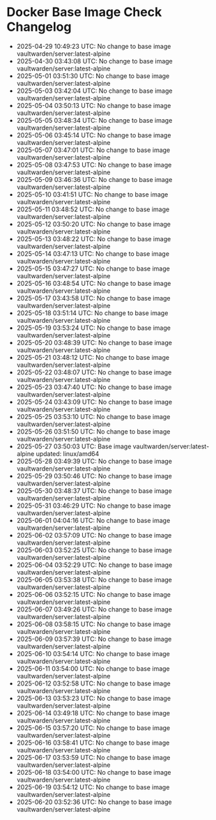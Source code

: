 # Docker Base Image Check Changelog

* 2025-04-29 10:49:23 UTC: No change to base image vaultwarden/server:latest-alpine
* 2025-04-30 03:43:08 UTC: No change to base image vaultwarden/server:latest-alpine
* 2025-05-01 03:51:30 UTC: No change to base image vaultwarden/server:latest-alpine
* 2025-05-03 03:42:04 UTC: No change to base image vaultwarden/server:latest-alpine
* 2025-05-04 03:50:13 UTC: No change to base image vaultwarden/server:latest-alpine
* 2025-05-05 03:48:34 UTC: No change to base image vaultwarden/server:latest-alpine
* 2025-05-06 03:45:14 UTC: No change to base image vaultwarden/server:latest-alpine
* 2025-05-07 03:47:01 UTC: No change to base image vaultwarden/server:latest-alpine
* 2025-05-08 03:47:53 UTC: No change to base image vaultwarden/server:latest-alpine
* 2025-05-09 03:46:36 UTC: No change to base image vaultwarden/server:latest-alpine
* 2025-05-10 03:41:51 UTC: No change to base image vaultwarden/server:latest-alpine
* 2025-05-11 03:48:52 UTC: No change to base image vaultwarden/server:latest-alpine
* 2025-05-12 03:50:20 UTC: No change to base image vaultwarden/server:latest-alpine
* 2025-05-13 03:48:22 UTC: No change to base image vaultwarden/server:latest-alpine
* 2025-05-14 03:47:13 UTC: No change to base image vaultwarden/server:latest-alpine
* 2025-05-15 03:47:27 UTC: No change to base image vaultwarden/server:latest-alpine
* 2025-05-16 03:48:54 UTC: No change to base image vaultwarden/server:latest-alpine
* 2025-05-17 03:43:58 UTC: No change to base image vaultwarden/server:latest-alpine
* 2025-05-18 03:51:14 UTC: No change to base image vaultwarden/server:latest-alpine
* 2025-05-19 03:53:24 UTC: No change to base image vaultwarden/server:latest-alpine
* 2025-05-20 03:48:39 UTC: No change to base image vaultwarden/server:latest-alpine
* 2025-05-21 03:48:12 UTC: No change to base image vaultwarden/server:latest-alpine
* 2025-05-22 03:48:07 UTC: No change to base image vaultwarden/server:latest-alpine
* 2025-05-23 03:47:40 UTC: No change to base image vaultwarden/server:latest-alpine
* 2025-05-24 03:43:09 UTC: No change to base image vaultwarden/server:latest-alpine
* 2025-05-25 03:53:10 UTC: No change to base image vaultwarden/server:latest-alpine
* 2025-05-26 03:51:50 UTC: No change to base image vaultwarden/server:latest-alpine
* 2025-05-27 03:50:03 UTC: Base image vaultwarden/server:latest-alpine updated: linux/amd64
* 2025-05-28 03:49:39 UTC: No change to base image vaultwarden/server:latest-alpine
* 2025-05-29 03:50:46 UTC: No change to base image vaultwarden/server:latest-alpine
* 2025-05-30 03:48:37 UTC: No change to base image vaultwarden/server:latest-alpine
* 2025-05-31 03:46:29 UTC: No change to base image vaultwarden/server:latest-alpine
* 2025-06-01 04:04:16 UTC: No change to base image vaultwarden/server:latest-alpine
* 2025-06-02 03:57:09 UTC: No change to base image vaultwarden/server:latest-alpine
* 2025-06-03 03:52:25 UTC: No change to base image vaultwarden/server:latest-alpine
* 2025-06-04 03:52:29 UTC: No change to base image vaultwarden/server:latest-alpine
* 2025-06-05 03:53:38 UTC: No change to base image vaultwarden/server:latest-alpine
* 2025-06-06 03:52:15 UTC: No change to base image vaultwarden/server:latest-alpine
* 2025-06-07 03:49:26 UTC: No change to base image vaultwarden/server:latest-alpine
* 2025-06-08 03:58:15 UTC: No change to base image vaultwarden/server:latest-alpine
* 2025-06-09 03:57:39 UTC: No change to base image vaultwarden/server:latest-alpine
* 2025-06-10 03:54:14 UTC: No change to base image vaultwarden/server:latest-alpine
* 2025-06-11 03:54:00 UTC: No change to base image vaultwarden/server:latest-alpine
* 2025-06-12 03:52:58 UTC: No change to base image vaultwarden/server:latest-alpine
* 2025-06-13 03:53:23 UTC: No change to base image vaultwarden/server:latest-alpine
* 2025-06-14 03:49:18 UTC: No change to base image vaultwarden/server:latest-alpine
* 2025-06-15 03:57:20 UTC: No change to base image vaultwarden/server:latest-alpine
* 2025-06-16 03:58:41 UTC: No change to base image vaultwarden/server:latest-alpine
* 2025-06-17 03:53:59 UTC: No change to base image vaultwarden/server:latest-alpine
* 2025-06-18 03:54:00 UTC: No change to base image vaultwarden/server:latest-alpine
* 2025-06-19 03:54:12 UTC: No change to base image vaultwarden/server:latest-alpine
* 2025-06-20 03:52:36 UTC: No change to base image vaultwarden/server:latest-alpine

